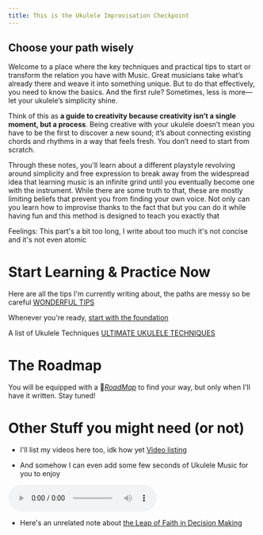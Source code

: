 ```yaml
---
title: This is the Ukulele Improvisation Checkpoint
---
```

## Choose your path wisely

Welcome to a place where the key techniques and practical tips to start or transform the relation you have with Music.
Great musicians take what’s already there and weave it into something unique. But to do that effectively, you need to know the basics. And the first rule? Sometimes, less is more—let your ukulele’s simplicity shine.

Think of this as **a guide to creativity because creativity isn’t a single moment, but a process**. Being creative with your ukulele doesn’t mean you have to be the first to discover a new sound; it’s about connecting existing chords and rhythms in a way that feels fresh. You don’t need to start from scratch. 

Through these notes, you'll learn about a different playstyle revolving around simplicity and free expression to break away from the widespread idea that learning music is an infinite grind until you eventually become one with the instrument. While there are some truth to that, these are mostly limiting beliefs that prevent you from finding your own voice. Not only can you learn how to improvise thanks to the fact that but you can do it while having fun and this method is designed to teach you exactly that 

Feelings: This part's a bit too long, I write about too much it's not concise and it's not even atomic


# Start Learning & Practice Now

Here are all the tips I'm currently writing about, the paths are messy so be careful
[WONDERFUL TIPS](/notes/moctips)


Whenever you're ready, [start with the foundation](/notes/foundation)

A list of Ukulele Techniques 
[ULTIMATE UKULELE TECHNIQUES ](/notes/moctechniques)

# The Roadmap  

You will be equipped with a 📝*[RoadMap](404)* to find your way, but only when I'll have it written. Stay tuned! 


# Other Stuff you might need (or not)
- I'll list my videos here too, idk how yet
[Video listing](/notes/videos)

- And somehow I can even add some few seconds of Ukulele Music for you to enjoy

<audio src="/audio/UkuleleTest.mp3" controls></audio>

- Here's an unrelated note about [the Leap of Faith in Decision Making](/notes/leap-of-faith)


